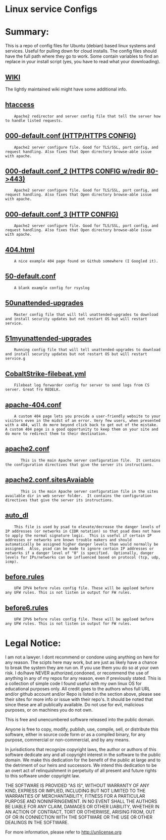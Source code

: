 # Linux service Configs
# Summary:
This is a repo of config files for Ubuntu (debian) based linux systems and services. Useful for pulling down for cloud installs. 
The config files should have the full path where they go to work. Some contain variables to find an replace in your install script (yes, you have to read what your downloading).

## [WIKI](https://github.com/lunarobliq/LinuxConfigs/wiki)
The lightly maintained wiki might have some additional info.

## [htaccess](https://github.com/lunarobliq/LinuxConfigs/blob/master/.htaccess)
        Apache2 redirector and server config file that tell the server how to handle listed requests.

## [000-default.conf (HTTP/HTTPS CONFIG)](https://github.com/lunarobliq/LinuxConfigs/blob/master/000-default.conf)
        Apache2 server configure file. Good for TLS/SSL, port config, and request handling. Also fixes that Open directory browse-able issue with apache.

## [000-default.conf_2 (HTTPS CONFIG w/redir 80->443)](https://github.com/lunarobliq/LinuxConfigs/blob/master/000-default.conf_2)
        Apache2 server configure file. Good for TLS/SSL, port config, and request handling. Also fixes that Open directory browse-able issue with apache.
        
 ## [000-default.conf_3 (HTTP CONFIG)](https://github.com/lunarobliq/LinuxConfigs/blob/master/000-default.conf_3)
        Apache2 server configure file. Good for TLS/SSL, port config, and request handling. Also fixes that Open directory browse-able issue with apache.       
     
 ## [404.html](https://github.com/lunarobliq/LinuxConfigs/blob/master/404.html)
        A nice example 404 page found on Github somewhere (I Googled it). 
        
  ## [50-default.conf](https://github.com/lunarobliq/LinuxConfigs/blob/master/50-default.conf)
        A blank example config for rsyslog
        
  ## [50unattended-upgrades ](https://github.com/lunarobliq/LinuxConfigs/blob/master/50unattended-upgrades)
        Master config file that will tell unattended-upgrades to download and install security updates but not restart OS but will restart service.

  ## [51myunattended-upgrades](https://github.com/lunarobliq/LinuxConfigs/blob/master/51myunattended-upgrades)
        Running config file that will tell unattended-upgrades to download and install security updates but not restart OS but will restart service.g

  ## [CobaltStrike-filebeat.yml](https://github.com/lunarobliq/LinuxConfigs/blob/master/CobaltStrike-filebeat.yml)
        Filebeat log forwarder config for server to send logs from CS server. Great fro REDELK.

  ## [apache-404.conf](https://github.com/lunarobliq/LinuxConfigs/blob/master/apache-404.conf)
        A custom 404 page lets you provide a user-friendly website to your visitors even in the midst of an error. Very few users, when presented with a 404, will do more beyond click back to get out of the mistake. A custom 404 page is a good opportunity to keep them on your site and do more to redirect them to their destination.
        
  ## [apache2.conf](https://github.com/lunarobliq/LinuxConfigs/blob/master/apache2.conf)
           This is the main Apache server configuration file.  It contains the configuration directives that give the server its instructions.
           
  ## [apache2.conf.sitesAvaiable](https://github.com/lunarobliq/LinuxConfigs/blob/master/apache2.conf.sitesAvaiable)
           This is the main Apache server configuration file in the sites available dir in web server folder.  It contains the configuration directives that give the server its instructions.
 
   ## [auto_dl](https://github.com/lunarobliq/LinuxConfigs/blob/master/auto_dl)
        This file is used by psad to elevate/decrease the danger levels of IP addresses (or networks in CIDR notation) so that psad does not have to apply the normal signature logic.  This is useful if certain IP addresses or networks are known trouble makers and should automatically be assigned higher danger levels than would normally be assigned.  Also, psad can be made to ignore certain IP addresses or networks if a danger level of "0" is specified.  Optionally, danger levels for IPs/networks can be influenced based on protocol (tcp, udp, icmp).
 
   ## [before.rules](https://github.com/lunarobliq/LinuxConfigs/blob/master/before.rules)
        UFW IPV4 before rules config file. These will be apploed before any UFW rules. This is not listen in output for FW rules.
        
   ## [before6.rules](https://github.com/lunarobliq/LinuxConfigs/blob/master/before6.rules)
        UFW IPV6 before rules config file. These will be apploed before any UFW rules. This is not listen in output for FW rules.
        
# Legal Notice:

I am not a lawyer.
I dont recommend or condone using anything on here for any reason. The scipts here may work, but are just as likely have a chance to break the system they are run on. If you use them you do so at your own risk. I do/have NEVER authorized,condoned, or recommend the use of anything in any of my repos for any reason, even if previously stated. This is a collection of simple code I found useful with my own linux OS for educational purposes only. All credit goes to the authors whos full URL and/or github account and/or Repo is listed in the section above, please see their sites for more info or issue with their repo's. It should be noted that since these are all publically available. Do not use for evil, malicious purposes, or on machines you do not own.

This is free and unencumbered software released into the public domain.

Anyone is free to copy, modify, publish, use, compile, sell, or
distribute this software, either in source code form or as a compiled
binary, for any purpose, commercial or non-commercial, and by any
means.

In jurisdictions that recognize copyright laws, the author or authors
of this software dedicate any and all copyright interest in the
software to the public domain. We make this dedication for the benefit
of the public at large and to the detriment of our heirs and
successors. We intend this dedication to be an overt act of
relinquishment in perpetuity of all present and future rights to this
software under copyright law.

THE SOFTWARE IS PROVIDED "AS IS", WITHOUT WARRANTY OF ANY KIND,
EXPRESS OR IMPLIED, INCLUDING BUT NOT LIMITED TO THE WARRANTIES OF
MERCHANTABILITY, FITNESS FOR A PARTICULAR PURPOSE AND NONINFRINGEMENT.
IN NO EVENT SHALL THE AUTHORS BE LIABLE FOR ANY CLAIM, DAMAGES OR
OTHER LIABILITY, WHETHER IN AN ACTION OF CONTRACT, TORT OR OTHERWISE,
ARISING FROM, OUT OF OR IN CONNECTION WITH THE SOFTWARE OR THE USE OR
OTHER DEALINGS IN THE SOFTWARE.

For more information, please refer to <http://unlicense.org>
